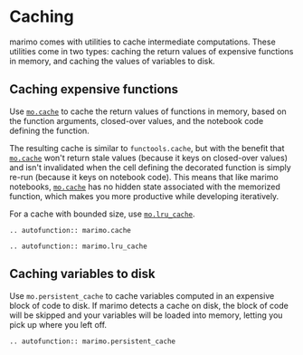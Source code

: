 # Caching

marimo comes with utilities to cache intermediate computations. These utilities
come in two types: caching the return values of expensive functions in memory,
and caching the values of variables to disk.

## Caching expensive functions

Use [`mo.cache`](#marimo.cache) to cache the return values of functions in
memory, based on the function arguments, closed-over values, and the notebook
code defining the function.

The resulting cache is similar to `functools.cache`, but with the benefit that
[`mo.cache`](#marimo.cache) won't return stale values (because it keys on
closed-over values) and isn't invalidated when the cell defining the decorated
function is simply re-run (because it keys on notebook code). This means that
like marimo notebooks, [`mo.cache`](#marimo.cache) has no hidden state
associated with the memorized function, which makes you more productive while developing iteratively.

For a cache with bounded size, use [`mo.lru_cache`](#marimo.lru_cache).


```{eval-rst}
.. autofunction:: marimo.cache
```

```{eval-rst}
.. autofunction:: marimo.lru_cache
```

## Caching variables to disk

Use `mo.persistent_cache` to cache variables computed in an expensive block of
code to disk. If marimo detects a cache on disk, the block of code will be
skipped and your variables will be loaded into memory, letting you pick up
where you left off.

```{eval-rst}
.. autofunction:: marimo.persistent_cache
```

